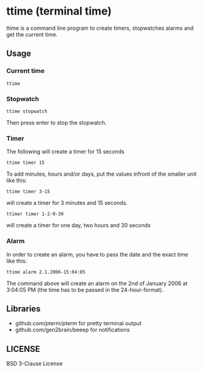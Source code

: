 # ttime (terminal time)

ttime is a command line program to create timers, stopwatches alarms
and get the current time.

## Usage

### Current time

```
ttime
```

### Stopwatch

```
ttime stopwatch
```

Then press enter to stop the stopwatch.

### Timer

The following will create a timer for 15 seconds

```
ttime timer 15
```

To add minutes, hours and/or days, put the values infront of the smaller unit like this:

```
ttime timer 3-15
```
will create a timer for 3 minutes and 15 seconds.

```
ttimer timer 1-2-0-30
```
will create a timer for one day, two hours and 30 seconds

### Alarm

In order to create an alarm, you have to pass the date and the exact time like this:

```
ttime alarm 2.1.2006-15:04:05
```

The command above will create an alarm on the 2nd of January 2006 at 3:04:05 PM
(the time has to be passed in the 24-hour-format).


## Libraries

- github.com/pterm/pterm for pretty terminal output
- github.com/gen2brain/beeep for notifications

## LICENSE

BSD 3-Clause License

